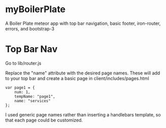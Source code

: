 myBoilerPlate
=============

A Boiler Plate meteor app with top bar navigation, basic footer, iron-router, errors, and bootstrap-3


Top Bar Nav
===========

Go to lib/router.js

Replace the "name" attribute with the desired page names. These will add to your top bar and create a basic page in client/includes/pages.html

```
var page1 = {
	num: 1,
	tempName: "page1",
	name: "services"
};
```

I used generic page names rather than inserting a handlebars template, so that each page could be customized.
